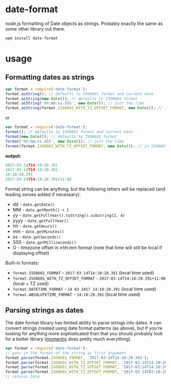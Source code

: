 date-format
===========

node.js formatting of Date objects as strings. Probably exactly the same as some other library out there.

```sh
npm install date-format
```

usage
=====

Formatting dates as strings
----

```javascript
var format = require('date-format');
format.asString(); // defaults to ISO8601 format and current date
format.asString(new Date()); // defaults to ISO8601 format
format.asString('hh:mm:ss.SSS', new Date()); // just the time
format.asString(format.ISO8601_WITH_TZ_OFFSET_FORMAT, new Date()); // in ISO8601 with timezone
```

or

```javascript
var format = require('date-format');
format(); // defaults to ISO8601 format and current date
format(new Date()); // defaults to ISO8601 format
format('hh:mm:ss.SSS', new Date()); // just the time
format(format.ISO8601_WITH_TZ_OFFSET_FORMAT, new Date()); // in ISO8601 with timezone
```

**output:**
```javascript
2017-03-14T14:10:20.391
2017-03-14T14:10:20.391
14:10:20.391
2017-03-14T14:10:20.391+11:00
```

Format string can be anything, but the following letters will be replaced (and leading zeroes added if necessary):
* dd - `date.getDate()`
* MM - `date.getMonth() + 1`
* yy - `date.getFullYear().toString().substring(2, 4)`
* yyyy - `date.getFullYear()`
* hh - `date.getHours()`
* mm - `date.getMinutes()`
* ss - `date.getSeconds()`
* SSS - `date.getMilliseconds()`
* O - timezone offset in ±hh:mm format (note that time will still be local if displaying offset)

Built-in formats:
* `format.ISO8601_FORMAT` - `2017-03-14T14:10:20.391` (local time used)
* `format.ISO8601_WITH_TZ_OFFSET_FORMAT` - `2017-03-14T14:10:20.391+11:00` (local + TZ used)
* `format.DATETIME_FORMAT` - `14 03 2017 14:10:20.391` (local time used)
* `format.ABSOLUTETIME_FORMAT` - `14:10:20.391` (local time used)

Parsing strings as dates
----
The date format library has limited ability to parse strings into dates. It can convert strings created using date format patterns (as above), but if you're looking for anything more sophisticated than that you should probably look for a better library ([momentjs](https://momentjs.com) does pretty much everything).

```javascript
var format = require('date-format');
// pass in the format of the string as first argument
format.parse(format.ISO8601_FORMAT, '2017-03-14T14:10:20.391');
format.parse(format.ISO8601_WITH_TZ_OFFSET_FORMAT, '2017-03-14T14:10:20.391+1100');
format.parse(format.ISO8601_WITH_TZ_OFFSET_FORMAT, '2017-03-14T14:10:20.391+11:00');
format.parse(format.ISO8601_WITH_TZ_OFFSET_FORMAT, '2017-03-14T03:10:20.391Z');
// returns Date
```
